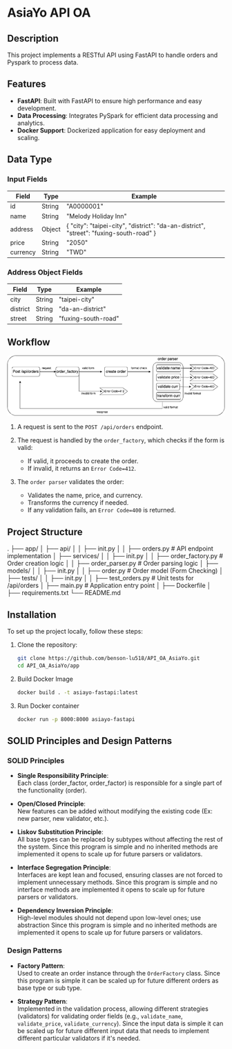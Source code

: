 # AsiaYo API OA

## Description
This project implements a RESTful API using FastAPI to handle orders and Pyspark to process data. 


## Features

- **FastAPI**: Built with FastAPI to ensure high performance and easy development.
- **Data Processing**: Integrates PySpark for efficient data processing and analytics.
- **Docker Support**: Dockerized application for easy deployment and scaling.

## Data Type

  ### Input Fields

| Field     | Type   | Example                |
|-----------|--------|------------------------|
| id        | String | "A0000001"             |
| name      | String | "Melody Holiday Inn"   |
| address   | Object | { "city": "taipei-city", "district": "da-an-district", "street": "fuxing-south-road" } |
| price     | String | "2050"                 |
| currency  | String | "TWD"                  |

### Address Object Fields

| Field     | Type   | Example                |
|-----------|--------|------------------------|
| city      | String | "taipei-city"          |
| district  | String | "da-an-district"       |
| street    | String | "fuxing-south-road"    |

## Workflow
![Flow Diagram](workflow.png)

1. A request is sent to the `POST /api/orders` endpoint.

2. The request is handled by the `order_factory`, which checks if the form is valid:
   - If valid, it proceeds to create the order.
   - If invalid, it returns an `Error Code=412`.
3. The `order parser` validates the order:
   - Validates the name, price, and currency.
   - Transforms the currency if needed.
   - If any validation fails, an `Error Code=400` is returned.

## Project Structure
. ├── app/ │ ├── api/ │ │ ├── init.py │ │ ├── orders.py # API endpoint implementation │ ├── services/ │ │ ├── init.py │ │ ├── order_factory.py # Order creation logic │ │ ├── order_parser.py # Order parsing logic │ ├── models/ │ │ ├── init.py │ │ ├── order.py # Order model (Form Checking) │ ├── tests/ │ │ ├── init.py │ │ ├── test_orders.py # Unit tests for /api/orders │ ├── main.py # Application entry point │ ├── Dockerfile │ ├── requirements.txt └── README.md


## Installation

To set up the project locally, follow these steps:

1. Clone the repository:
   ```bash
   git clone https://github.com/benson-lu518/API_OA_AsiaYo.git
   cd API_OA_AsiaYo/app 

2. Build Docker Image
   ```bash
   docker build . -t asiayo-fastapi:latest

3. Run Docker container
   ```bash
   docker run -p 8000:8000 asiayo-fastapi
   
## SOLID Principles and Design Patterns

### SOLID Principles

- **Single Responsibility Principle**:  
  Each class (order_factor, order_factor) is responsible for a single part of the functionality (order).

- **Open/Closed Principle**:  
  New features can be added without modifying the existing code (Ex: new parser, new validator, etc.).

- **Liskov Substitution Principle**:  
  All base types can be replaced by subtypes without affecting the rest of the system.
  Since this program is simple and no inherited methods are implemented it opens to scale up for future parsers or validators.

- **Interface Segregation Principle**:  
  Interfaces are kept lean and focused, ensuring classes are not forced to implement unnecessary methods.
  Since this program is simple and no interface methods are implemented it opens to scale up for future parsers or validators.

- **Dependency Inversion Principle**:  
  High-level modules should not depend upon low-level ones; use abstraction
  Since this program is simple and no inherited methods are implemented it opens to scale up for future parsers or validators.


### Design Patterns

- **Factory Pattern**:  
  Used to create an order instance through the `OrderFactory` class.
  Since this program is simple it can be scaled up for future different orders as base type or sub type.  

- **Strategy Pattern**:  
  Implemented in the validation process, allowing different strategies (validators) for validating order fields (e.g., `validate_name`, `validate_price`, `validate_currency`).
  Since the input data is simple it can be scaled up for future different input data that needs to implement different particular validators if it's needed.
